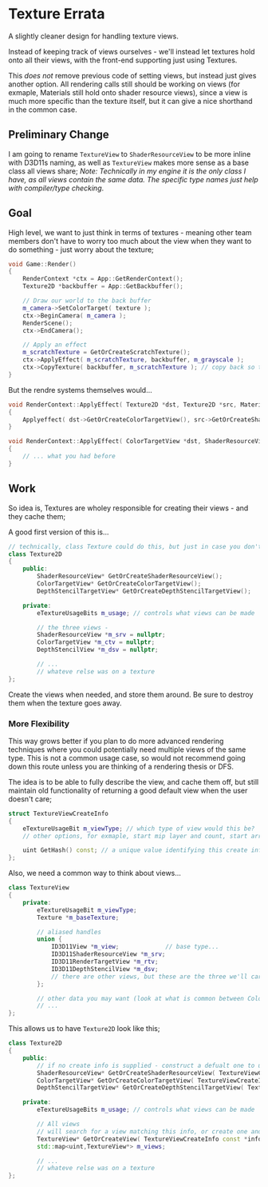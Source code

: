 Texture Errata
======

A slightly cleaner design for handling texture views.

Instead of keeping track of views ourselves - we'll instead let textures hold onto all their views, with the front-end supporting just using Textures.

This *does not* remove previous code of setting views, but instead just gives another option.  All rendering calls still should be working on views (for exmaple, Materials still hold onto shader resource views), since a view is much more specific than the texture itself, but it can give a nice shorthand in the common case.


## Preliminary Change
I am going to rename `TextureView` to `ShaderResourceView` to be more inline with D3D11s naming, as well as `TextureView` makes more sense as a base class all views share;  *Note: Technically in my engine it is the only class I have, as all views contain the same data.  The specific type names just help with compiler/type checking*. 


## Goal

High level, we want to just think in terms of textures - meaning other team members don't have to worry too much about the view when they want to do something - just worry about the texture; 

```cpp
void Game::Render()
{
	RenderContext *ctx = App::GetRenderContext(); 
	Texture2D *backbuffer = App::GetBackbuffer(); 

	// Draw our world to the back buffer
	m_camera->SetColorTarget( texture ); 
	ctx->BeginCamera( m_camera ); 
	RenderScene(); 
	ctx->EndCamera();

	// Apply an effect
	m_scratchTexture = GetOrCreateScratchTexture(); 
	ctx->ApplyEffect( m_scratchTexture, backbuffer, m_grayscale ); 
	ctx->CopyTexture( backbuffer, m_scratchTexture ); // copy back so the backbuffer has the effect
}
```

But the rendre systems themselves would...

```cpp
void RenderContext::ApplyEffect( Texture2D *dst, Texture2D *src, Material *mat )
{
	Applyeffect( dst->GetOrCreateColorTargetView(), src->GetOrCreateShaderResourceView(), material ); 
}

void RenderContext::ApplyEffect( ColorTargetView *dst, ShaderResourceView *src, Material *mat )
{
	// ... what you had before
}
```

## Work
So idea is, Textures are wholey responsible for creating their views - and they cache them; 

A good first version of this is...

```cpp
// technically, class Texture could do this, but just in case you don't support 1D and 3D textures
class Texture2D 
{
	public:
		ShaderResourceView* GetOrCreateShaderResourceView(); 
		ColorTargetView* GetOrCreateColorTargetView(); 
		DepthStencilTargetView* GetOrCreateDepthStencilTargetView(); 

	private:
		eTextureUsageBits m_usage; // controls what views can be made	

		// the three views - 
		ShaderResourceView *m_srv = nullptr; 
		ColorTargetView *m_ctv = nullptr; 
		DepthStencilView *m_dsv = nullptr; 		

		// ...
		// whateve relse was on a texture
};
```

Create the views when needed, and store them around.  Be sure to destroy them when the texture goes away. 


### More Flexibility
This way grows better if you plan to do more advanced rendering techniques where you could potentially need multiple views of the same type.  This is not a common usage case, so would not recommend going down this route unless you are thinking of a rendering thesis or DFS.  

The idea is to be able to fully describe the view, and cache them off, but still maintain old functionality of returning a good default view when the user doesn't care; 

```cpp
struct TextureViewCreateInfo
{
	eTextureUsageBit m_viewType; // which type of view would this be?
	// other options, for exmaple, start mip layer and count, start array and count, format, etc...

	uint GetHash() const; // a unique value identifying this create info.  For now, can just return m_viewType
};
```

Also, we need a common way to think about views...

```cpp
class TextureView
{
	private:
		eTextureUsageBit m_viewType;  
		Texture *m_baseTexture; 

		// aliased handles
		union {
			ID3D11View *m_view; 			// base type...
			ID3D11ShaderResourceView *m_srv; 
			ID3D11RenderTargetView *m_rtv; 
			ID3D11DepthStencilView *m_dsv; 
			// there are other views, but these are the three we'll care about
		}; 

		// other data you may want (look at what is common between ColorTargetView, TextureView2D, and DepthStencilTargetView)
		// ...
};
```

This allows us to have `Texture2D` look like this; 

```cpp
class Texture2D
{
	public:
		// if no create info is supplied - construct a defualt one to use.
		ShaderResourceView* GetOrCreateShaderResourceView( TextureViewCreateInfo const *ci = nullptr ); 
		ColorTargetView* GetOrCreateColorTargetView( TextureViewCreateInfo const *ci = nullptr ); 
		DepthStencilTargetView* GetOrCreateDepthStencilTargetView( TextureViewCreateInfo const *ci = nullptr ); 

	private:
		eTextureUsageBits m_usage; // controls what views can be made	

		// All views
		// will search for a view matching this info, or create one and add it to the map...
		TextureView* GetOrCreateView( TextureViewCreateInfo const *info );
		std::map<uint,TextureView*> m_views; 

		// ...
		// whateve relse was on a texture
};
```
